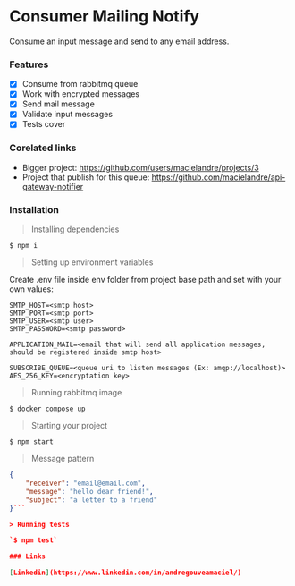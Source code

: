 # Consumer Mailing Notify

Consume an input message and send to any email address.

### Features

- [x] Consume from rabbitmq queue
- [x] Work with encrypted messages
- [x] Send mail message
- [x] Validate input messages
- [x] Tests cover

### Corelated links

- Bigger project: https://github.com/users/macielandre/projects/3
- Project that publish for this queue: https://github.com/macielandre/api-gateway-notifier

### Installation

> Installing dependencies

`$ npm i`

> Setting up environment variables

Create .env file inside env folder from project base path and set with your own values:

	SMTP_HOST=<smtp host>
	SMTP_PORT=<smtp port>
	SMTP_USER=<smtp user>
	SMTP_PASSWORD=<smtp password>

	APPLICATION_MAIL=<email that will send all application messages, should be registered inside smtp host>

	SUBSCRIBE_QUEUE=<queue uri to listen messages (Ex: amqp://localhost)>
	AES_256_KEY=<encryptation key>

> Running rabbitmq image

`$ docker compose up`

> Starting your project

`$ npm start`

> Message pattern

```json
{
	"receiver": "email@email.com",
	"message": "hello dear friend!",
	"subject": "a letter to a friend"
}```

> Running tests

`$ npm test`

### Links

[Linkedin](https://www.linkedin.com/in/andregouveamaciel/)
